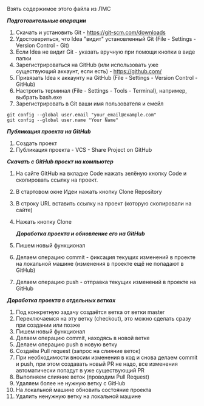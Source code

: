 Взять содержимое этого файла из ЛМС

***Подготовительные операции***
1. Скачать и установить Git - https://git-scm.com/downloads
2. Удостовериться, что Idea "видит" установленный Git (File - Settings - Version Control - Git)
3. Если Idea не видит Git - указать вручную при помощи кнопки в виде папки
4. Зарегистрироваться на GitHub (или использовать уже существующий аккаунт, если есть) - https://github.com/
5. Привязать Idea к аккаунту на GitHub (File - Settings - Version Control - GitHub)
6. Настроить терминал (File - Settings - Tools - Terminal), например, выбрать bash.exe
7. Зарегистрировать в Git ваши имя пользователя и емейл

````
git config --global user.email "your_email@example.com"
git config --global user.name "Your Name"
````

***Публикация проекта на GitHub***

1. Создать проект
2. Публикация проекта - VCS - Share Project on GitHub

***Скачать с GitHub проект на компьютер***

1. На сайте GitHub на вкладке Code нажать зелёную кнопку Code и скопировать ссылку на проект.
2. В стартовом окне Идеи нажать кнопку Clone Repository
3. В строку URL вставить ссылку на проект (которую скопировали на сайте)
4. Нажать кнопку Clone

   ***Доработка проекта и обновление его на GitHub***

1. Пишем новый функционал
2. Делаем операцию commit - фиксация текущих изменений в проекте на локальной машине (изменения в проекте ещё не
   попадают в GitHub)
3. Делаем операцию push - отправка текущих изменений в проекте на GitHub

***Доработка проекта в отдельных ветках***

1. Под конкретную задачу создаётся ветка от ветки master
2. Переключаемся на эту ветку (checkout), это можно сделать сразу при создании или позже
3. Пишем новый функционал
4. Делаем операцию commit, находясь в новой ветке
5. Делаем операцию push в новую ветку
6. Создаём Pull request (запрос на слияние веток)
7. При необходимости вносим изменения в код и снова делаем commit и push, при этом создавать новый PR не надо, все
   изменения автоматически попадут в уже существующий PR
8. Выполняем слияние веток (проводим Pull Request)
9. Удаляем более не нужную ветку с GitHub
10. На локальной машине обновить состояние проекта
11. Удалить ненужную ветку на локальной машине